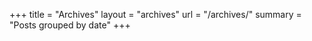 +++
title = "Archives"
layout = "archives"
url = "/archives/"
summary = "Posts grouped by date"
+++
